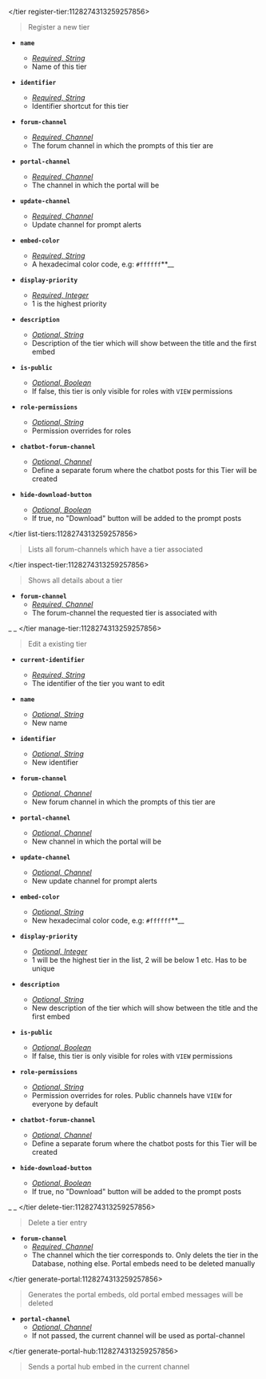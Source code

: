 </tier register-tier:1128274313259257856>
> Register a new tier
- __**`name`**__
  - *[Required, String](<https://discord.com/channels/1100933695986208849/1139918131737923614/1149278889156296724>)*
  - Name of this tier
- __**`identifier`**__
  - *[Required, String](<https://discord.com/channels/1100933695986208849/1139918131737923614/1149278889156296724>)*
  - Identifier shortcut for this tier
- __**`forum-channel`**__
  - *[Required, Channel](<https://discord.com/channels/1100933695986208849/1139918131737923614/1149278889156296724>)*
  - The forum channel in which the prompts of this tier are
- __**`portal-channel`**__
  - *[Required, Channel](<https://discord.com/channels/1100933695986208849/1139918131737923614/1149278889156296724>)*
  - The channel in which the portal will be
- __**`update-channel`**__
  - *[Required, Channel](<https://discord.com/channels/1100933695986208849/1139918131737923614/1149278889156296724>)*
  - Update channel for prompt alerts
- __**`embed-color`**__
  - *[Required, String](<https://discord.com/channels/1100933695986208849/1139918131737923614/1149278889156296724>)*
  - A hexadecimal color code, e.g: `#ffffff`**__
- __**`display-priority`**__
  - *[Required, Integer](<https://discord.com/channels/1100933695986208849/1139918131737923614/1149278889156296724>)*
  - 1 is the highest priority
- __**`description`**__
  - *[Optional, String](<https://discord.com/channels/1100933695986208849/1139918131737923614/1149278889156296724>)*
  - Description of the tier which will show between the title and the first embed
- __**`is-public`**__
  - *[Optional, Boolean](<https://discord.com/channels/1100933695986208849/1139918131737923614/1149278889156296724>)*
  - If false, this tier is only visible for roles with `VIEW` permissions
- __**`role-permissions`**__
  - *[Optional, String](<https://discord.com/channels/1100933695986208849/1139918131737923614/1149278889156296724>)*
  - Permission overrides for roles


- __**`chatbot-forum-channel`**__
  - *[Optional, Channel](<https://discord.com/channels/1100933695986208849/1139918131737923614/1149278889156296724>)*
  - Define a separate forum where the chatbot posts for this Tier will be created
- __**`hide-download-button`**__
  - *[Optional, Boolean](<https://discord.com/channels/1100933695986208849/1139918131737923614/1149278889156296724>)*
  - If true, no "Download" button will be added to the prompt posts

</tier list-tiers:1128274313259257856>
> Lists all forum-channels which have a tier associated

</tier inspect-tier:1128274313259257856>
> Shows all details about a tier
- __**`forum-channel`**__
  - *[Required, Channel](<https://discord.com/channels/1100933695986208849/1139918131737923614/1149278889156296724>)*
  - The forum-channel the requested tier is associated with


_ _
</tier manage-tier:1128274313259257856>
> Edit a existing tier
- __**`current-identifier`**__
  - *[Required, String](<https://discord.com/channels/1100933695986208849/1139918131737923614/1149278889156296724>)*
  - The identifier of the tier you want to edit
- __**`name`**__
  - *[Optional, String](<https://discord.com/channels/1100933695986208849/1139918131737923614/1149278889156296724>)*
  - New name
- __**`identifier`**__
  - *[Optional, String](<https://discord.com/channels/1100933695986208849/1139918131737923614/1149278889156296724>)*
  - New identifier
- __**`forum-channel`**__
  - *[Optional, Channel](<https://discord.com/channels/1100933695986208849/1139918131737923614/1149278889156296724>)*
  - New forum channel in which the prompts of this tier are
- __**`portal-channel`**__
  - *[Optional, Channel](<https://discord.com/channels/1100933695986208849/1139918131737923614/1149278889156296724>)*
  - New channel in which the portal will be
- __**`update-channel`**__
  - *[Optional, Channel](<https://discord.com/channels/1100933695986208849/1139918131737923614/1149278889156296724>)*
  - New update channel for prompt alerts
- __**`embed-color`**__
  - *[Optional, String](<https://discord.com/channels/1100933695986208849/1139918131737923614/1149278889156296724>)*
  - New hexadecimal color code, e.g: `#ffffff`**__
- __**`display-priority`**__
  - *[Optional, Integer](<https://discord.com/channels/1100933695986208849/1139918131737923614/1149278889156296724>)*
  - 1 will be the highest tier in the list, 2 will be below 1 etc. Has to be unique
- __**`description`**__
  - *[Optional, String](<https://discord.com/channels/1100933695986208849/1139918131737923614/1149278889156296724>)*
  - New description of the tier which will show between the title and the first embed


- __**`is-public`**__
  - *[Optional, Boolean](<https://discord.com/channels/1100933695986208849/1139918131737923614/1149278889156296724>)*
  - If false, this tier is only visible for roles with `VIEW` permissions
- __**`role-permissions`**__
  - *[Optional, String](<https://discord.com/channels/1100933695986208849/1139918131737923614/1149278889156296724>)*
  - Permission overrides for roles. Public channels have `VIEW` for everyone by default
- __**`chatbot-forum-channel`**__
  - *[Optional, Channel](<https://discord.com/channels/1100933695986208849/1139918131737923614/1149278889156296724>)*
  - Define a separate forum where the chatbot posts for this Tier will be created
- __**`hide-download-button`**__
  - *[Optional, Boolean](<https://discord.com/channels/1100933695986208849/1139918131737923614/1149278889156296724>)*
  - If true, no "Download" button will be added to the prompt posts


_ _
</tier delete-tier:1128274313259257856>
> Delete a tier entry
- __**`forum-channel`**__
  - *[Required, Channel](<https://discord.com/channels/1100933695986208849/1139918131737923614/1149278889156296724>)*
  - The channel which the tier corresponds to. Only delets the tier in the Database, nothing else. Portal embeds need to be deleted manually

</tier generate-portal:1128274313259257856>
> Generates the portal embeds, old portal embed messages will be deleted
- __**`portal-channel`**__
  - *[Optional, Channel](<https://discord.com/channels/1100933695986208849/1139918131737923614/1149278889156296724>)*
  - If not passed, the current channel will be used as portal-channel

</tier generate-portal-hub:1128274313259257856>
> Sends a portal hub embed in the current channel
